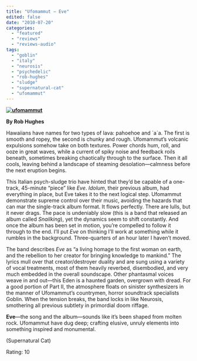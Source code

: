 ```yaml
---
title: "Ufomammut – Eve"
edited: false
date: "2010-07-20"
categories:
  - "featured"
  - "reviews"
  - "reviews-audio"
tags:
  - "goblin"
  - "italy"
  - "neurosis"
  - "psychedelic"
  - "rob-hughes"
  - "sludge"
  - "supernatural-cat"
  - "ufomammut"
---
```


**[![](http://www.hellbound.ca/wp-content/uploads/2010/07/ufomammut.jpg "ufomammut")](http://www.hellbound.ca/wp-content/uploads/2010/07/ufomammut.jpg)**

**By Rob Hughes**

Hawaiians have names for two types of lava: pahoehoe and \`a\`a. The first is smooth and ropey, the second is chunky and rough. Ufomammut’s volcanic expulsions somehow take on both textures. Power chords hum, roll, and ooze in great waves, while a current of spiky noise and feedback roils beneath, sometimes breaking chaotically through to the surface. Then it all cools, leaving behind a landscape of steaming desolation—calmness before the next eruption begins.

This Italian psych-sludge trio have hinted that they’d be capable of a one-track, 45-minute “piece” like _Eve_. _Idolum_, their previous album, had everything in place, but Eve takes it to the next logical step. Ufomammut demonstrate supreme control over their music, avoiding the hazards that can mar the single-track album format. It flows perfectly. There are lulls, but it never drags. The pace is undeniably slow (this is a band that released an album called _Snailking_), yet the dynamics seem to shift constantly. And once the album has been set in motion, you’re compelled to follow it through to the end. I’ll put _Eve_ on thinking I’ll work at something while it rumbles in the background. Three-quarters of an hour later I haven’t moved.

The band describes _Eve_ as “a living homage to the first woman on earth, and the rebellion to her creator for bringing knowledge to mankind.” The lyrics mull over that creator/destroyer duality and are sung using a variety of vocal treatments, most of them heavily reverbed, disembodied, and very much embedded in the overall soundscape. Other phantasmal voices weave in and out—this Eden is a haunted garden, overgrown with dread. For a good portion of Part II, the atmosphere floats on sinister synthesizers in the manner of Ufomammut’s countrymen, horror soundtrack specialists Goblin. When the tension breaks, the band locks in like Neurosis, smothering all previous subtlety in primordial doom riffage.

**Eve**—the song and the album—sounds like it’s been shaped from molten rock. Ufomammut have dug deep; crafting elusive, unruly elements into something inspired and monumental.

(Supernatural Cat)

Rating: 10
